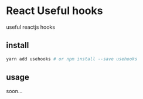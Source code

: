 # React Useful hooks

useful reactjs hooks

## install

```bash
yarn add usehooks # or npm install --save usehooks
```

## usage

soon...
